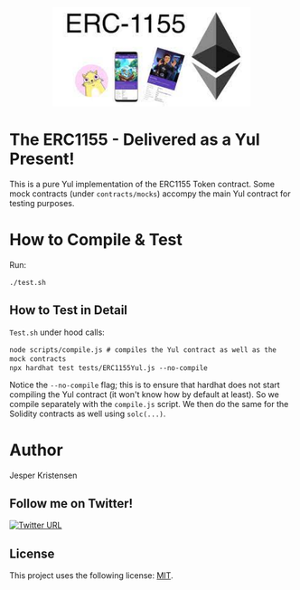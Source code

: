 <p align="center">
  <img src="erc1155.jpeg" width="350" title="ERC1155 is a great token standard to hold both fungible and non-fungible tokens!">
</p>

# The ERC1155 - Delivered as a Yul Present!

This is a pure Yul implementation of the ERC1155 Token contract.
Some mock contracts (under `contracts/mocks`) accompy the main Yul contract for testing purposes.

# How to Compile & Test

Run:

```shell
./test.sh
```

## How to Test in Detail

`Test.sh` under hood calls:

```shell
node scripts/compile.js # compiles the Yul contract as well as the mock contracts
npx hardhat test tests/ERC1155Yul.js --no-compile
```

Notice the `--no-compile` flag; this is to ensure that hardhat does not start compiling the Yul contract (it won't know how by default at least). So we compile separately with the `compile.js` script. We then do the same for the Solidity contracts as well using `solc(...)`.

# Author
Jesper Kristensen

## Follow me on Twitter!

[![Twitter URL](https://img.shields.io/twitter/url/https/twitter.com/cryptojesperk.svg?style=social&label=Follow%20%40cryptojesperk)](https://twitter.com/cryptojesperk)

## License
This project uses the following license: [MIT](https://github.com/bisguzar/twitter-scraper/blob/master/LICENSE).
